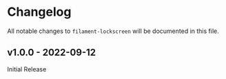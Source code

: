 # Changelog

All notable changes to `filament-lockscreen` will be documented in this file.

## v1.0.0 - 2022-09-12

Initial Release
